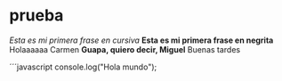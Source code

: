# prueba
*Esta es mi primera frase en cursiva*
**Esta es mi primera frase en negrita**
Holaaaaaa
Carmen
**Guapa, quiero decir, Miguel**
Buenas tardes

´´´javascript
console.log("Hola mundo");


